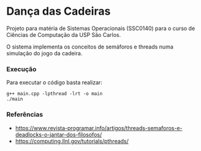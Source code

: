 # Dança das Cadeiras
Projeto para matéria de Sistemas Operacionais (SSC0140) para o curso de Ciências de Computação da USP São Carlos.

O sistema implementa os conceitos de semáforos e threads numa simulação do jogo da cadeira. 

### Execução
Para executar o código basta realizar:

```
g++ main.cpp -lpthread -lrt -o main
./main
```

### Referências
- https://www.revista-programar.info/artigos/threads-semaforos-e-deadlocks-o-jantar-dos-filosofos/
- https://computing.llnl.gov/tutorials/pthreads/